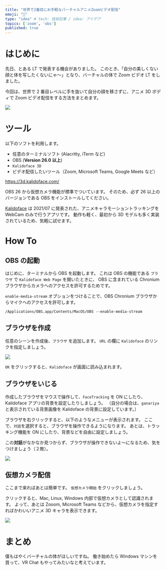 ```yaml
---
title: "世界で2番目にお手軽なバーチャルアニメZoomビデオ配信"
emoji: "🎃"
type: "idea" # tech: 技術記事 / idea: アイデア
topics: ['zoom', 'obs']
published: true
---
```


# はじめに

先日、とある LT で発表する機会がありました。
このとき、「自分の美しくない顔と体を写したくないにゃ〜」となり、バーチャルの体で Zoom ビデオ LT をしました。

今回は、世界で 2 番目レベルに手を抜いて自分の顔を移さずに、アニメ 3D ボディで Zoom ビデオ配信をする方法をまとめます。

![](https://storage.googleapis.com/zenn-user-upload/b72adf4d38101034ebdb8d6f.png)

# ツール

以下のソフトを利用します。

- 任意のターミナルソフト (Alacritty, iTerm など)
- OBS (**Version 26.0 以上**)
- `Kalidoface 3D`
- ビデオ配信したいツール（Zoom, Microsoft Teams, Google Meets など）

https://3d.kalidoface.com/

OBS 26 から仮想カメラ機能が標準でついています。
そのため、必ず 26 以上のバージョンである OBS をインストールしてください。

[Kalidoface](https://3d.kalidoface.com/) は 2021/07 に発表された、アニメキャラモーショントラッキングを WebCam のみで行うアプリです。
動作も軽く、最初から 3D モデルも多く実装されているため、気軽に試せます。

# How To

## OBS の起動

はじめに、ターミナルから OBS を起動します。
これは OBS の機能である `ブラウザ` で `Kalidoface Web Page` を開いたときに、
OBS に含まれている Chronium ブラウザからカメラへのアクセスを許可するためです。

`enable-media-stream` オプションをつけることで、OBS Chronium ブラウザからマイクへのアクセスを許可します。

```shell
/Applications/OBS.app/Contents/MacOS/OBS --enable-media-stream
```

## ブラウザを作成

任意のシーンを作成後、`ブラウザ` を追加します。
`URL` の欄に `Kalidoface` のリンクを指定しましょう。

![](https://storage.googleapis.com/zenn-user-upload/c5eaa82cff3150a16b9dddc2.png)

`OK` をクリックすると、`Kalidoface` が画面に読み込まれます。

## ブラウザをいじる

作成したブラウザをマウスで操作して、`FaceTracking` を ON にしたり、Kalidoface アプリの背景を設定したりしましょう。
（自分の場合は、`ganariya` と表示されている背景画像を Kalidoface の背景に設定しています。）

ブラウザを右クリックすると、以下のようなメニューが表示されます。
ここで、`対話`を選択すると、ブラウザを操作できるようになります。
あとは、トラッキング機能を ON にしたり、背景などを自由に設定しましょう。

この**対話**がなかなか見つからず、ブラウザが操作できないよ〜になるため、気をつけましょう（２敗）。

![](https://storage.googleapis.com/zenn-user-upload/5f3ccdf1c5779f89c5aec7fc.png)

## 仮想カメラ配信

ここまで来ればあとは簡単です。
`仮想カメラ開始` をクリックしましょう。

クリックすると、Mac, Linux, Windows 内部で仮想カメラとして認識されます。
よって、あとは Zooom, Microsoft Teams などから、仮想カメラを指定すればかわいいアニメ 3D キャラを表示できます。

![](https://storage.googleapis.com/zenn-user-upload/3804f4a89021d90594b9708d.png)

# まとめ

僕もはやくバーチャルの体がほしいですね。
働き始めたら Windows マシンを買って、VR Chat もやってみたいなと考えています。
